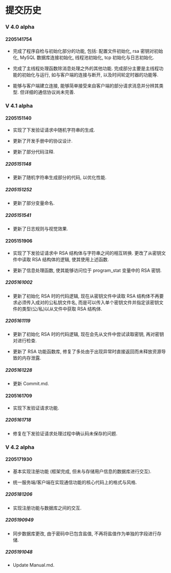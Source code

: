 # 提交历史

### V 4.0 alpha

#### 2205141754

- 完成了程序自检与初始化部分的功能, 包括: 配置文件初始化, rsa 密钥对初始化, MySQL 数据库连接初始化, 线程池初始化, tcp 初始化与日志初始化.

- 完成了主线程处理函数除消息处理之外的其他功能. 完成部分主要是主线程功能的初始化与运行, 如与客户端的连接与断开, 以及时间轮定时器的功能等.

- 能够与客户端建立连接, 能够简单接受来自客户端的部分请求消息并分辨其类型. 但详细的通信协议尚未完善.

### V 4.1 alpha

#### 2205151140

- 实现了下发验证请求中随机字符串的生成.

- 更新了开发手册中的协议设计.

- 更新了部分代码注释.

##### 2205151148

- 更新了随机字符串生成部分的代码, 以优化性能.

##### 2205151252

- 更新了部分变量命名.

##### 2205151541

- 更新了日志规则与视觉效果.

#### 2205151906

- 实现了下发验证请求中 RSA 结构体与字符串之间的相互转换. 更改了从密钥文件中读取 RSA 结构体的逻辑, 使其使用上述函数.

- 更新了信息处理函数, 使其能够访问位于 program_stat 变量中的 RSA 密钥.

##### 2205161002

- 更新了初始化 RSA 时的代码逻辑, 现在从密钥文件中读取 RSA 结构体不再要求必须传入成对的公私钥文件名, 而是可以传入单个密钥文件并指定该密钥文件的类型(公/私)以从文件中获取 RSA 结构体.

##### 2205161119

- 更新了初始化 RSA 时的代码逻辑, 现在会先从文件中尝试读取密钥, 再对密钥对进行检查.

- 更新了 RSA 功能函数库, 修复了多处由于出现异常时直接返回而未释放资源导致的内存泄露.

##### 2205161228

- 更新 Commit.md.

#### 2205161709

- 实现下发验证请求功能.

##### 2205161718

- 修复在下发验证请求处理过程中确认码未保存的问题.

### V 4.2 alpha

#### 2205171930

- 基本实现注册功能 (框架完成, 但未与存储用户信息的数据库进行交互).

- 统一服务端/客户端在实现通信功能的核心代码上的格式与风格.

##### 2205181206

- 实现注册功能与数据库之间的交互.

##### 2205190949

- 同步数据库更改, 由于密码中已包含盐值, 不再将盐值作为单独的字段进行存储.

##### 2205191048

- Update Manual.md.